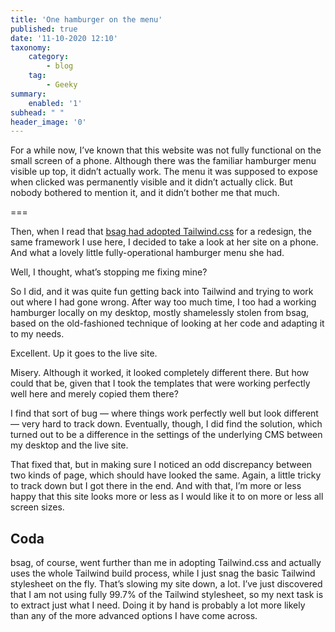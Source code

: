 ```yaml
---
title: 'One hamburger on the menu'
published: true
date: '11-10-2020 12:10'
taxonomy:
    category:
        - blog
    tag:
        - Geeky
summary:
    enabled: '1'
subhead: " "
header_image: '0'
---
```


For a while now, I’ve known that this website was not fully functional on the small screen of a phone. Although there was the familiar hamburger menu visible up top, it didn’t actually work. The menu it was supposed to expose when clicked was permanently visible and it didn’t actually click. But nobody bothered to mention it, and it didn’t bother me that much.

===

Then, when I read that <a class="u-in-reply-to" href="https://www.rousette.org.uk/archives/using-tailwind-css/" >bsag had adopted Tailwind.css</a > for a redesign, the same framework I use here, I decided to take a look at her site on a phone. And what a lovely little fully-operational hamburger menu she had. 

Well, I thought, what’s stopping me fixing mine?

So I did, and it was quite fun getting back into Tailwind and trying to work out where I had gone wrong. After way too much time, I too had a working hamburger locally on my desktop, mostly shamelessly stolen from bsag, based on the old-fashioned technique of looking at her code and adapting it to my needs.

Excellent. Up it goes to the live site. 

Misery. Although it worked, it looked completely different there. But how could that be, given that I took the templates that were working perfectly well here and merely copied them there?

I find that sort of bug — where things work perfectly well but look different — very hard to track down. Eventually, though, I did find the solution, which turned out to be a difference in the settings of the underlying CMS between my desktop and the live site.

That fixed that, but in making sure I noticed an odd discrepancy between two kinds of page, which should have looked the same. Again, a little tricky to track down but I got there in the end. And with that, I’m more or less happy that this site looks more or less as I would like it to on more or less all screen sizes.

## Coda

bsag, of course, went further than me in adopting Tailwind.css and actually uses the whole Tailwind build process, while I just snag the basic Tailwind stylesheet on the fly. That’s slowing my site down, a lot. I’ve just discovered that I am not using fully 99.7% of the Tailwind stylesheet, so my next task is to extract just what I need. Doing it by hand is probably a lot more likely than any of the more advanced options I have come across.

